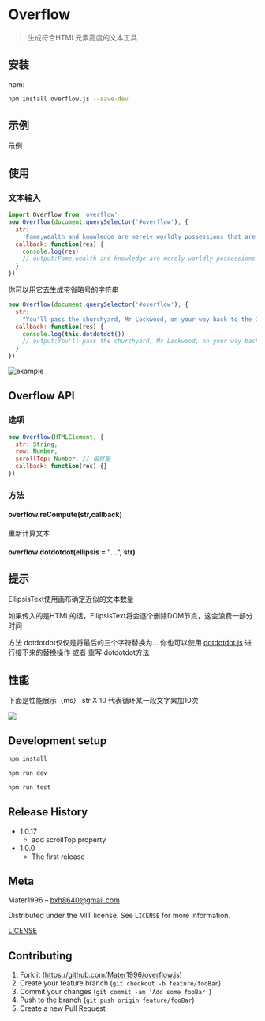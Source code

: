 # Overflow

> 生成符合HTML元素高度的文本工具

## 安装

npm:

```sh
npm install overflow.js --save-dev
```

## 示例

[示例](https://codepen.io/xbup/pen/eYYZeOd)

## 使用

### 文本输入

```js
import Overflow from 'overflow'
new Overflow(document.querySelector('#overflow'), {
  str:
    'Fame,wealth and knowledge are merely worldly possessions that are withinthe reach of anybodyFame,wealth and knowledge are merely worldly possessions that are withinthe reach of anybodyFame',
  callback: function(res) {
    console.log(res)
    // output:Fame,wealth and knowledge are merely worldly possessions that are withinthe reach of anybodyFame,wealth and knowled
  }
})
```

你可以用它去生成带省略号的字符串

```js
new Overflow(document.querySelector('#overflow'), {
  str:
    "You'll pass the churchyard, Mr Lockwood, on your way back to the Grange, and you'll see the three graverestones close to the moor. Catherine's",
  callback: function(res) {
    console.log(this.dotdotdot())
    // output:You'll pass the churchyard, Mr Lockwood, on your way back to the Grange, and you'll see the three grave...
  }
})
```

![example](https://raw.githubusercontent.com/Mater1996/overflow.js/master/example.png)

## Overflow API

### 选项

```js
new Overflow(HTMLElement, {
  str: String,
  row: Number,
  scrollTop: Number, // 偏移量
  callback: function(res) {}
})
```
### 方法

#### overflow.reCompute(str,callback)

重新计算文本

#### overflow.dotdotdot(ellipsis = "...", str)

## 提示

EllipsisText使用画布确定近似的文本数量

如果传入的是HTML的话，EllipsisText将会逐个删除DOM节点，这会浪费一部分时间

方法 dotdotdot仅仅是将最后的三个字符替换为...
你也可以使用 [dotdotdot.js](http://dotdotdot.frebsite.nl/) 进行接下来的替换操作 或者 重写 dotdotdot方法

## 性能

下面是性能展示（ms）
str X 10
代表循环某一段文字累加10次

![](https://raw.githubusercontent.com/Mater1996/overflow.js/master/performance.jpg)

## Development setup

```sh
npm install

npm run dev

npm run test
```

## Release History

- 1.0.17
  - add scrollTop property
- 1.0.0
  - The first release

## Meta

Mater1996 – bxh8640@gmail.com

Distributed under the MIT license. See `LICENSE` for more information.

[LICENSE](https://github.com/Mater1996/overflow.js/blob/master/LICENSE)

## Contributing

1. Fork it (<https://github.com/Mater1996/overflow.js>)
2. Create your feature branch (`git checkout -b feature/fooBar`)
3. Commit your changes (`git commit -am 'Add some fooBar'`)
4. Push to the branch (`git push origin feature/fooBar`)
5. Create a new Pull Request

